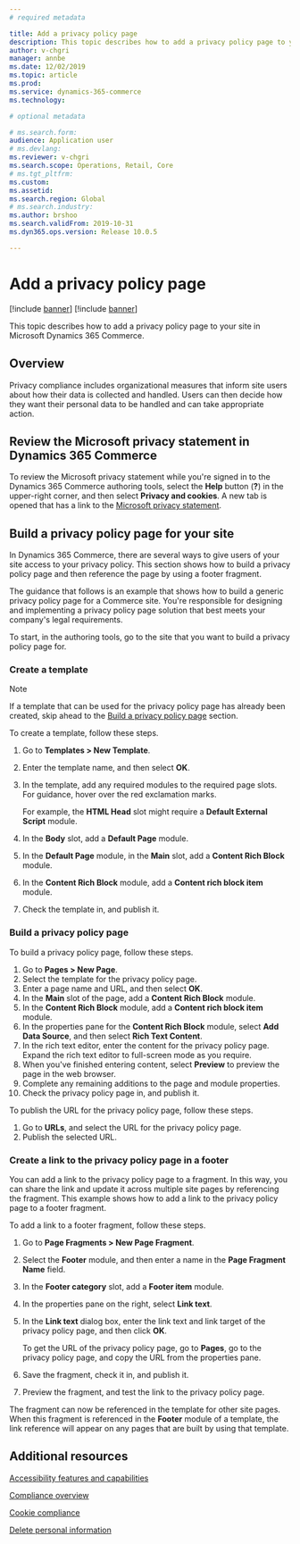 ```yaml
---
# required metadata

title: Add a privacy policy page
description: This topic describes how to add a privacy policy page to your site in Microsoft Dynamics 365 Commerce.
author: v-chgri
manager: annbe
ms.date: 12/02/2019
ms.topic: article
ms.prod: 
ms.service: dynamics-365-commerce
ms.technology: 

# optional metadata

# ms.search.form: 
audience: Application user
# ms.devlang: 
ms.reviewer: v-chgri
ms.search.scope: Operations, Retail, Core
# ms.tgt_pltfrm: 
ms.custom: 
ms.assetid: 
ms.search.region: Global
# ms.search.industry: 
ms.author: brshoo
ms.search.validFrom: 2019-10-31
ms.dyn365.ops.version: Release 10.0.5

---
```


# Add a privacy policy page

[!include [banner](includes/preview-banner.md)]
[!include [banner](includes/banner.md)]

This topic describes how to add a privacy policy page to your site in Microsoft Dynamics 365 Commerce.

## Overview

Privacy compliance includes organizational measures that inform site users about how their data is collected and handled. Users can then decide how they want their personal data to be handled and can take appropriate action.

## Review the Microsoft privacy statement in Dynamics 365 Commerce

To review the Microsoft privacy statement while you're signed in to the Dynamics 365 Commerce authoring tools, select the **Help** button (**?**) in the upper-right corner, and then select **Privacy and cookies**. A new tab is opened that has a link to the [Microsoft privacy statement](https://privacy.microsoft.com/privacystatement).

## Build a privacy policy page for your site

In Dynamics 365 Commerce, there are several ways to give users of your site access to your privacy policy. This section shows how to build a privacy policy page and then reference the page by using a footer fragment.

The guidance that follows is an example that shows how to build a generic privacy policy page for a Commerce site. You're responsible for designing and implementing a privacy policy page solution that best meets your company's legal requirements.

To start, in the authoring tools, go to the site that you want to build a privacy policy page for.

### Create a template

> [!NOTE]
> If a template that can be used for the privacy policy page has already been created, skip ahead to the [Build a privacy policy page](#build-a-privacy-policy-page) section.

To create a template, follow these steps.

1. Go to **Templates \> New Template**.
1. Enter the template name, and then select **OK**.
1. In the template, add any required modules to the required page slots. For guidance, hover over the red exclamation marks.

    For example, the **HTML Head** slot might require a **Default External Script** module.

1. In the **Body** slot, add a **Default Page** module.
1. In the **Default Page** module, in the **Main** slot, add a **Content Rich Block** module.
1. In the **Content Rich Block** module, add a **Content rich block item** module.
1. Check the template in, and publish it.

### Build a privacy policy page

To build a privacy policy page, follow these steps.

1. Go to **Pages \> New Page**.
1. Select the template for the privacy policy page.
1. Enter a page name and URL, and then select **OK**. 
1. In the **Main** slot of the page, add a **Content Rich Block** module.
1. In the **Content Rich Block** module, add a **Content rich block item** module.
1. In the properties pane for the **Content Rich Block** module, select **Add Data Source**, and then select **Rich Text Content**.
1. In the rich text editor, enter the content for the privacy policy page. Expand the rich text editor to full-screen mode as you require.
1. When you've finished entering content, select **Preview** to preview the page in the web browser.
1. Complete any remaining additions to the page and module properties.
1. Check the privacy policy page in, and publish it.

To publish the URL for the privacy policy page, follow these steps.

1. Go to **URLs**, and select the URL for the privacy policy page.
1. Publish the selected URL.

### Create a link to the privacy policy page in a footer

You can add a link to the privacy policy page to a fragment. In this way, you can share the link and update it across multiple site pages by referencing the fragment. This example shows how to add a link to the privacy policy page to a footer fragment.

To add a link to a footer fragment, follow these steps.

1. Go to **Page Fragments \> New Page Fragment**.
1. Select the **Footer** module, and then enter a name in the **Page Fragment Name** field.
1. In the **Footer category** slot, add a **Footer item** module.
1. In the properties pane on the right, select **Link text**.
1. In the **Link text** dialog box, enter the link text and link target of the privacy policy page, and then click **OK**.

    To get the URL of the privacy policy page, go to **Pages**, go to the privacy policy page, and copy the URL from the properties pane.

1. Save the fragment, check it in, and publish it.
1. Preview the fragment, and test the link to the privacy policy page.

The fragment can now be referenced in the template for other site pages. When this fragment is referenced in the **Footer** module of a template, the link reference will appear on any pages that are built by using that template.

## Additional resources

[Accessibility features and capabilities](accessibility.md)

[Compliance overview](compliance-overview.md)

[Cookie compliance](cookie-compliance.md)

[Delete personal information](delete-personal-information.md)
